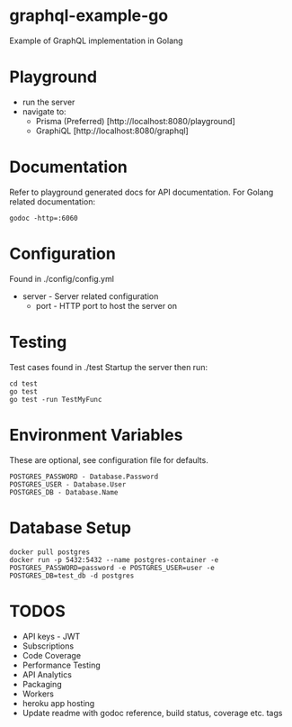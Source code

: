 # graphql-example-go
Example of GraphQL implementation in Golang

# Playground
* run the server
* navigate to:
  * Prisma (Preferred) [http://localhost:8080/playground]
  * GraphiQL [http://localhost:8080/graphql]

# Documentation
Refer to playground generated docs for API documentation.
For Golang related documentation:
```
godoc -http=:6060
```

# Configuration
Found in ./config/config.yml
* server - Server related configuration
  * port - HTTP port to host the server on

# Testing
Test cases found in ./test
Startup the server then run:
```
cd test
go test
go test -run TestMyFunc
```

# Environment Variables
These are optional, see configuration file for defaults.
```
POSTGRES_PASSWORD - Database.Password
POSTGRES_USER - Database.User
POSTGRES_DB - Database.Name
```

# Database Setup
```
docker pull postgres
docker run -p 5432:5432 --name postgres-container -e POSTGRES_PASSWORD=password -e POSTGRES_USER=user -e POSTGRES_DB=test_db -d postgres
```

# TODOS
* API keys - JWT
* Subscriptions
* Code Coverage
* Performance Testing
* API Analytics
* Packaging
* Workers
* heroku app hosting
* Update readme with godoc reference, build status, coverage etc. tags